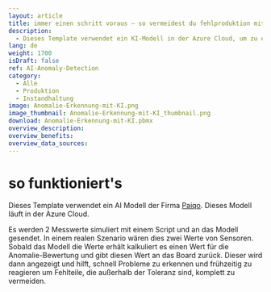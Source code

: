 ```yaml
---
layout: article
title: immer einen schritt voraus – so vermeidest du fehlproduktion mithilfe von KI
description: 
  - Dieses Template verwendet ein KI-Modell in der Azure Cloud, um zu erkennen, wenn eine Anomalie in der Produktion auftritt, wodurch die Wahrscheinlichkeit einer Fehlproduktion erhöht wird. Dazu werden zwei Messwerte an ein KI-Modell gesendet und über die JSON-Datenquelle auf Anomalien geprüft. Dieser Wert dient als Indikator für die Qualität der Produktion und ermöglicht es dir, Fehlproduktionen rechtzeitig zu erkennen und zu vermeiden. Das Dashboard zeigt dir auftretende negative Werte leicht verständlich und auf einen Blick an, so dass Mitarbeiter und Mitarbeiterinnen selbstständig und umgehend reagieren können, um fehlerhafte Produktionsteile zu vermeiden. Spare Zeit und Kosten in deiner Produktion und lade dir das Template kostenlos herunter.
lang: de
weight: 1700
isDraft: false
ref: AI-Anomaly-Detection
category:
  - Alle
  - Produktion
  - Instandhaltung
image: Anomalie-Erkennung-mit-KI.png
image_thumbnail: Anomalie-Erkennung-mit-KI_thumbnail.png
download: Anomalie-Erkennung-mit-KI.pbmx
overview_description:
overview_benefits:
overview_data_sources:
---
```

# so funktioniert's

Dieses Template verwendet ein AI Modell der Firma [Paiqo](https://paiqo.com/de/). Dieses Modell läuft in der Azure Cloud.

Es werden 2 Messwerte simuliert mit einem Script und an das Modell gesendet. In einem realen Szenario wären dies zwei Werte von Sensoren. Sobald das Modell die Werte erhält kalkuliert es einen Wert für die Anomalie-Bewertung und gibt diesen Wert an das Board zurück. Dieser wird dann angezeigt und hilft, schnell Probleme zu erkennen und frühzeitig zu reagieren um Fehlteile, die außerhalb der Toleranz sind, komplett zu vermeiden.
